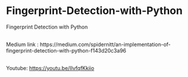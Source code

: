 # Fingerprint-Detection-with-Python
Fingerprint Detection with Python

<br/>
Medium link : https://medium.com/spidernitt/an-implementation-of-fingerprint-detection-with-python-f143d20c3a96
<br/><br/>

Youtube:
https://youtu.be/IIvfqfKkiio

